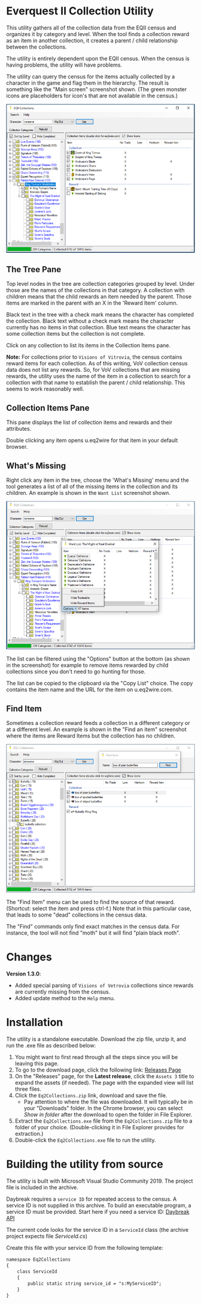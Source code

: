 ﻿# Everquest II Collection Utility
This utility gathers all of the collection data from the EQII census and organizes it by category and level. 
When the tool finds a collection reward as an item in another collection, 
it creates a parent / child relationship between the collections.

The utility is entirely dependent upon the EQII census. When the census is having problems, 
the utility will have problems.

The utility can query the census for the items actually collected by a character in the game 
and flag them in the hierarchy. The result is something like the "Main screen" screenshot shown. 
(The green monster icons are placeholders for icon's that are not available in the census.)

![Startup](Eq2Collections/screenshots/Fabled-Kael-Drakkel-2.png)

## The Tree Pane
Top level nodes in the tree are collection categories grouped by level. 
Under those are the names of the collections in that category. 
A collection with children means that the child rewards an item needed by the parent. 
Those items are marked in the parent with an X in the 'Reward Item' column.

Black text in the tree with a check mark means the character has completed the collection. 
Black text without a check mark means the character currently has no items in that collection. 
Blue text means the character has some collection items but the collection is not complete.

Click on any collection to list its items in the Collection Items pane.

__Note:__ For collections prior to `Visions of Vitrovia`, the census contains
reward items for each collection. 
As of this writing, VoV collection census data does not list any rewards.
So, for VoV collections that are missing rewards, 
the utility uses the name of the item in a collection to search
for a collection with that name to establish the parent / child relationship. 
This seems to work reasonably well.

## Collection Items Pane
This pane displays the list of collection items and rewards and their attributes.

Double clicking any item opens u.eq2wire for that item in your default browser.

## What's Missing
Right click any item in the tree, 
choose the 'What's Missing' menu and the tool generates a list of all of the missing items 
in the collection and its children. An example is shown in the `Want List` screenshot shown.

![Missing](Eq2Collections/screenshots/Wantlist-2.png)

The list can be filtered using the "Options" button at the bottom 
(as shown in the screenshot) for example to remove items rewarded by child collections 
since you don't need to go hunting for those.

The list can be copied to the clipboard via the "Copy List" choice. 
The copy contains the item name and the URL for the item on u.eq2wire.com.

## Find Item
Sometimes a collection reward feeds a collection in a different category or at a different level. 
An example is shown in the "Find an item" screenshot where the items are Reward Items 
but the collection has no children. 

![Find](Eq2Collections/screenshots/Find-item-2.png)

The "Find Item" menu can be used to find the source of that reward. 
(Shortcut: select the item and press ctrl-f.) 
Note that in this particular case, that leads to some "dead" collections in the census data.

The "Find" commands only find exact matches in the census data. 
For instance, the tool will not find "moth" but it will find "plain black moth".


# Changes
__Version 1.3.0__: 
* Added special parsing of `Visions of Vetrovia` collections since rewards are currently missing from the census.
* Added update method to the `Help` menu.


# Installation

The utility is a standalone executable. Download the zip file, unzip it, and run the .exe file
as described below:

1. You might want to first read through all the steps since you will be leaving this page.
2. To go to the download page, click the following link: [Releases Page](https://github.com/jeffjl74/Eq2Collections/releases)
3. On the "Releases" page, for the __Latest release__, click the `Assets 3` title to expand the assets (if needed). 
The page with the expanded view will list three files.
4. Click the `Eq2Collections.zip` link, download and save the file. 
	* Pay attention to where the file was downloaded. 
It will typically be in your "Downloads" folder.
In the Chrome browser, you can select _Show in folder_ after the download to open the folder in File Explorer.
5. Extract the `Eq2Collections.exe` file from the `Eq2Collections.zip` file to a folder of your choice.
  (Double-clicking it in File Explorer provides for extraction.)
6. Double-click the `Eq2Collections.exe` file to run the utility.


# Building the utility from source
The utility is built with Microsoft Visual Studio Community 2019. 
The project file is included in the archive.

Daybreak requires a `service ID` for repeated access to the census. 
A service ID is not supplied in this archive. 
To build an executable program, a service ID must be provided.
Start here if you need a service ID: [Daybreak API](https://census.daybreakgames.com/)

The current code looks for the service ID in a `ServiceId` class (the archive project expects file _ServiceId.cs_)

Create this file with your service ID from the following template:

```c-sharp
namespace Eq2Collections
{
    class ServiceId
    {
        public static string service_id = "s:MyServiceID";
    }
}
```